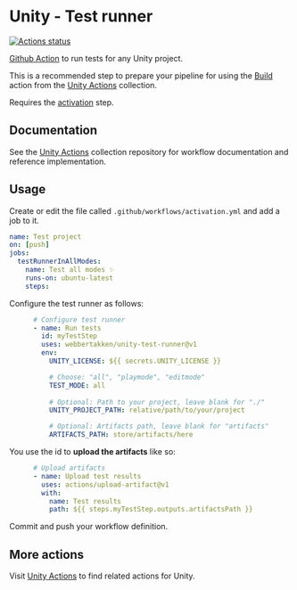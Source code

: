 # Unity - Test runner
[![Actions status](https://github.com/WebberTakken/unity-test-runner/workflows/Actions%20%F0%9F%98%8E/badge.svg)](https://github.com/WebberTakken/unity-test-runner/workflows/Actions%20%F0%9F%98%8E/badge.svg)

[Github Action](https://github.com/features/actions)
to run tests for any Unity project.

This is a recommended step to prepare your pipeline for using the 
[Build](https://github.com/webbertakken/unity-actions#build)
action from the 
[Unity Actions](https://github.com/webbertakken/unity-actions) 
collection. 

Requires the [activation](https://github.com/marketplace/actions/unity-activate) step.

## Documentation

See the 
[Unity Actions](https://github.com/webbertakken/unity-actions)
collection repository for workflow documentation and reference implementation.

## Usage

Create or edit the file called `.github/workflows/activation.yml` and add a job to it.

```yaml
name: Test project
on: [push]
jobs:
  testRunnerInAllModes:
    name: Test all modes ✨
    runs-on: ubuntu-latest
    steps:
```

Configure the test runner as follows:

```yaml
      # Configure test runner
      - name: Run tests
        id: myTestStep
        uses: webbertakken/unity-test-runner@v1
        env:
          UNITY_LICENSE: ${{ secrets.UNITY_LICENSE }}

          # Choose: "all", "playmode", "editmode"
          TEST_MODE: all                
          
          # Optional: Path to your project, leave blank for "./"
          UNITY_PROJECT_PATH: relative/path/to/your/project

          # Optional: Artifacts path, leave blank for "artifacts"
          ARTIFACTS_PATH: store/artifacts/here
```

You use the id to **upload the artifacts** like so:

```yaml
      # Upload artifacts
      - name: Upload test results
        uses: actions/upload-artifact@v1
        with:
          name: Test results
          path: ${{ steps.myTestStep.outputs.artifactsPath }}
```

Commit and push your workflow definition.

## More actions

Visit 
[Unity Actions](https://github.com/webbertakken/unity-actions) 
to find related actions for Unity.
